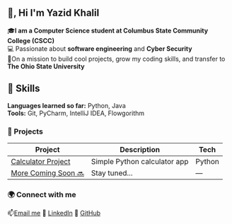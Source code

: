 ## 👋, Hi I'm Yazid Khalil

🎓**I am a Computer Science student at Columbus State Community College (CSCC)**  
💻 Passionate about **software engineering** and **Cyber Security**  
🎯On a mission to build cool projects, grow my coding skills, and transfer to **The Ohio State University**

## 🧠 Skills 
**Languages learned so far:** Python, Java  
**Tools:** Git, PyCharm, IntelliJ IDEA, Flowgorithm

### 🚀 Projects
| Project | Description | Tech |
|----------|--------------|------|
| [Calculator Project](https://github.com/yazidkhalil/calculator-project) | Simple Python calculator app | Python |
| [More Coming Soon 🔜]() | Stay tuned... | — |

### 🌍 Connect with me
📫[Email me](mailto:ykhalil2004@gmail.com)
💼 [LinkedIn](https://www.linkedin.com/in/yazid-khalil)
🐍 [GitHub](https://github.com/yazidkhalil)


<!--
**yazeed02-stack/yazeed02-stack** is a ✨ _special_ ✨ repository because its `README.md` (this file) appears on your GitHub profile.

Here are some ideas to get you started:

- 🔭 I’m currently working on ...
- 🌱 I’m currently learning ...
- 👯 I’m looking to collaborate on ...
- 🤔 I’m looking for help with ...
- 💬 Ask me about ...
- 📫 How to reach me: ...
- 😄 Pronouns: ...
- ⚡ Fun fact: ...
-->
